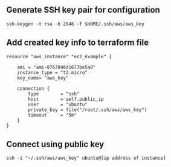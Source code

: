## Generate SSH key pair for configuration

```
ssh-keygen -t rsa -b 2048 -f $HOME/.ssh/aws/aws_key
```

## Add created key info to terraform file

```
resource "aws_instance" "ec2_example" {

    ami = "ami-0767046d1677be5a0"  
    instance_type = "t2.micro" 
    key_name= "aws_key"

    connection {
        type        = "ssh"
        host        = self.public_ip
        user        = "ubuntu"
        private_key = file("/root/.ssh/aws/aws_key")
        timeout     = "5m"
    }
}
```

## Connect using public key

```
ssh -i "~/.ssh/aws/aws_key" ubuntu@[ip address of instance]
```